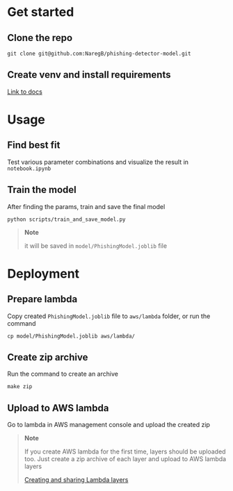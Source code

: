 # Get started

## Clone the repo
```
git clone git@github.com:NaregB/phishing-detector-model.git
```

## Create venv and install requirements
[Link to docs](https://packaging.python.org/en/latest/guides/installing-using-pip-and-virtual-environments/)

# Usage

## Find best fit
Test various parameter combinations and visualize the result in `notebook.ipynb`

## Train the model
After finding the params, train and save the final model
```
python scripts/train_and_save_model.py
```

> **Note**
>
> it will be saved in `model/PhishingModel.joblib` file

# Deployment

## Prepare lambda
Copy created `PhishingModel.joblib` file to `aws/lambda` folder, or run the command
```
cp model/PhishingModel.joblib aws/lambda/
```

## Create zip archive
Run the command to create an archive
```
make zip
```

## Upload to AWS lambda
Go to lambda in AWS management console and upload the created zip

> **Note**
>
> If you create AWS lambda for the first time, layers should be uploaded too. Just create a zip archive of each layer and upload to AWS lambda layers
>
> [Creating and sharing Lambda layers](https://docs.aws.amazon.com/lambda/latest/dg/configuration-layers.html)
